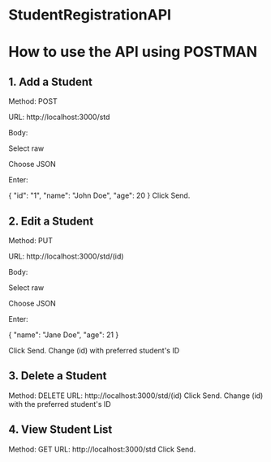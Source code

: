 # StudentRegistrationAPI

# How to use the API using POSTMAN

## 1. Add a Student

Method: POST

URL: http://localhost:3000/std

Body:

Select raw

Choose JSON

Enter:


{
    "id": "1",
    "name": "John Doe",
    "age": 20
}
Click Send.


## 2. Edit a Student

Method: PUT

URL: http://localhost:3000/std/(id)

Body:

Select raw

Choose JSON

Enter:

{
    "name": "Jane Doe",
    "age": 21
}

Click Send.
Change (id) with preferred student's ID

## 3. Delete a Student

Method: DELETE
URL: http://localhost:3000/std/(id)
Click Send.
Change (id) with the preferred student's ID


## 4. View Student List

Method: GET
URL: http://localhost:3000/std
Click Send.
